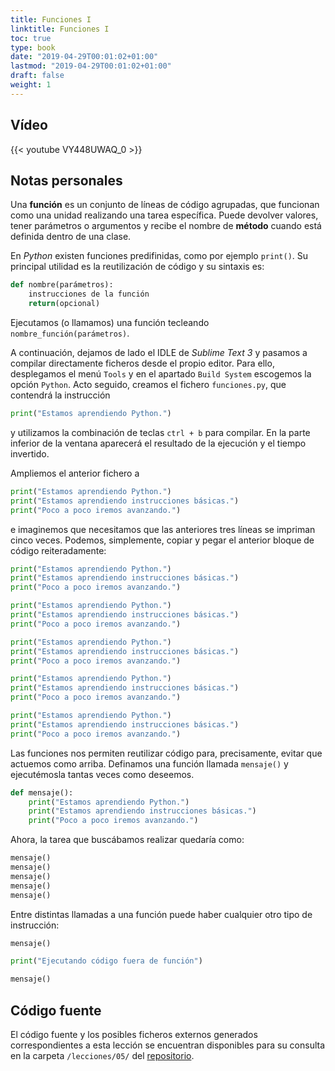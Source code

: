 ```yaml
---
title: Funciones I
linktitle: Funciones I
toc: true
type: book
date: "2019-04-29T00:01:02+01:00"
lastmod: "2019-04-29T00:01:02+01:00"
draft: false
weight: 1
---
```


## Vídeo

{{< youtube VY448UWAQ_0 >}}

## Notas personales

Una **función** es un conjunto de líneas de código agrupadas, que funcionan como una unidad realizando una tarea específica. Puede devolver valores, tener parámetros o argumentos y recibe el nombre de **método** cuando está definida dentro de una clase.

En *Python* existen funciones predifinidas, como por ejemplo `print()`. Su principal utilidad es la reutilización de código y su sintaxis es:

```python
def nombre(parámetros):
    instrucciones de la función
    return(opcional)
```

Ejecutamos (o llamamos) una función tecleando `nombre_función(parámetros)`. 

A continuación, dejamos de lado el IDLE de *Sublime Text 3* y pasamos a compilar directamente ficheros desde el propio editor. Para ello, desplegamos el menú `Tools` y en el apartado `Build System` escogemos la opción `Python`. Acto seguido, creamos el fichero `funciones.py`, que contendrá la instrucción

```python
print("Estamos aprendiendo Python.")
```

y utilizamos la combinación de teclas `ctrl + b` para compilar. En la parte inferior de la ventana aparecerá el resultado de la ejecución y el tiempo invertido. 

Ampliemos el anterior fichero a

```python
print("Estamos aprendiendo Python.")
print("Estamos aprendiendo instrucciones básicas.")
print("Poco a poco iremos avanzando.")
```

e imaginemos que necesitamos que las anteriores tres líneas se impriman cinco veces. Podemos, simplemente, copiar y pegar el anterior bloque de código reiteradamente:

```python
print("Estamos aprendiendo Python.")
print("Estamos aprendiendo instrucciones básicas.")
print("Poco a poco iremos avanzando.")

print("Estamos aprendiendo Python.")
print("Estamos aprendiendo instrucciones básicas.")
print("Poco a poco iremos avanzando.")

print("Estamos aprendiendo Python.")
print("Estamos aprendiendo instrucciones básicas.")
print("Poco a poco iremos avanzando.")

print("Estamos aprendiendo Python.")
print("Estamos aprendiendo instrucciones básicas.")
print("Poco a poco iremos avanzando.")

print("Estamos aprendiendo Python.")
print("Estamos aprendiendo instrucciones básicas.")
print("Poco a poco iremos avanzando.")
```

Las funciones nos permiten reutilizar código para, precisamente, evitar que actuemos como arriba. Definamos una función llamada `mensaje()` y ejecutémosla tantas veces como deseemos.

```python
def mensaje():
    print("Estamos aprendiendo Python.")
    print("Estamos aprendiendo instrucciones básicas.")
    print("Poco a poco iremos avanzando.")
```

Ahora, la tarea que buscábamos realizar quedaría como:

```python
mensaje()
mensaje()
mensaje()
mensaje()
mensaje()
```

Entre distintas llamadas a una función puede haber cualquier otro tipo de instrucción:

```python
mensaje()

print("Ejecutando código fuera de función")

mensaje()
```

## Código fuente

El código fuente y los posibles ficheros externos generados correspondientes a esta lección se encuentran disponibles para su consulta en la carpeta `/lecciones/05/` del [repositorio](https://github.com/ImAlexisSaez/curso-python-desde-0).

